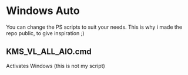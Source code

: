 # Windows Auto

You can change the PS scripts to suit your needs. This is why i made the repo public, to give inspiration ;)

## KMS_VL_ALL_AIO.cmd
Activates Windows (this is not my script)
